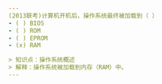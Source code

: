 ```yaml
---
(2013联考)计算机开机后，操作系统最终被加载到（ ）
- ( ) BIOS
- ( ) ROM
- ( ) EPROM
- (x) RAM 

> 知识点：操作系统概述
> 解释：操作系统被加载到内存（RAM）中。
---
```


